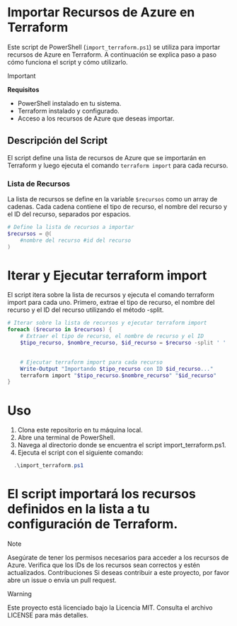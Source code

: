 
# Importar Recursos de Azure en Terraform

Este script de PowerShell (`import_terraform.ps1`) se utiliza para importar recursos de Azure en Terraform. A continuación se explica paso a paso cómo funciona el script y cómo utilizarlo.

> [!IMPORTANT]  
> **Requisitos**  
> - PowerShell instalado en tu sistema.  
> - Terraform instalado y configurado.  
> - Acceso a los recursos de Azure que deseas importar.  

## Descripción del Script

El script define una lista de recursos de Azure que se importarán en Terraform y luego ejecuta el comando `terraform import` para cada recurso.

### Lista de Recursos

La lista de recursos se define en la variable `$recursos` como un array de cadenas. Cada cadena contiene el tipo de recurso, el nombre del recurso y el ID del recurso, separados por espacios.

```powershell
# Define la lista de recursos a importar
$recursos = @(
    #nombre del recurso #id del recurso
)
```

# Iterar y Ejecutar terraform import
El script itera sobre la lista de recursos y ejecuta el comando terraform import para cada uno. Primero, extrae el tipo de recurso, el nombre del recurso y el ID del recurso utilizando el método -split.

```powershell
# Iterar sobre la lista de recursos y ejecutar terraform import
foreach ($recurso in $recursos) {
    # Extraer el tipo de recurso, el nombre de recurso y el ID
    $tipo_recurso, $nombre_recurso, $id_recurso = $recurso -split ' '

 
    # Ejecutar terraform import para cada recurso
    Write-Output "Importando $tipo_recurso con ID $id_recurso..."
    terraform import "$tipo_recurso.$nombre_recurso" "$id_recurso"
}
```
# Uso
1. Clona este repositorio en tu máquina local.
2. Abre una terminal de PowerShell.
3. Navega al directorio donde se encuentra el script import_terraform.ps1.
4. Ejecuta el script con el siguiente comando:
   
 ```powershell
   .\import_terraform.ps1
```
# El script importará los recursos definidos en la lista a tu configuración de Terraform.

> [!NOTE]
Asegúrate de tener los permisos necesarios para acceder a los recursos de Azure.
Verifica que los IDs de los recursos sean correctos y estén actualizados.
Contribuciones
Si deseas contribuir a este proyecto, por favor abre un issue o envía un pull request.

> [!WARNING]
Este proyecto está licenciado bajo la Licencia MIT. Consulta el archivo LICENSE para más detalles.
